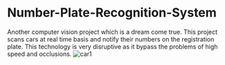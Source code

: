 # Number-Plate-Recognition-System
Another computer vision project which is a dream come true. This project scans cars at real time basis and notify their numbers on the registration plate. This technology is very disruptive as it bypass the problems of high speed and occlusions.
![car1](https://github.com/SAKSHAMAGENT99/Number-Plate-Recognition-System/assets/109486761/fde79e65-ddd3-4f98-b2f5-15ed376fd519)

